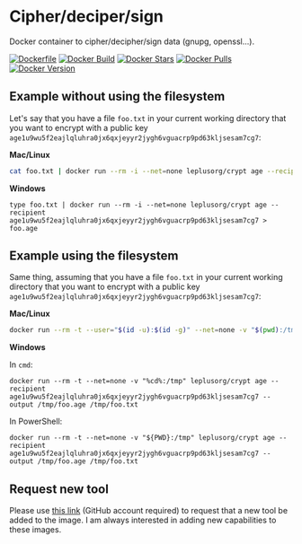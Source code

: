 # Cipher/deciper/sign

Docker container to cipher/decipher/sign data (gnupg, openssl...).

[![Dockerfile](https://img.shields.io/badge/GitHub-Dockerfile-blue)](https://github.com/leplusorg/docker-crypt/blob/main/crypt/Dockerfile)
[![Docker Build](https://github.com/leplusorg/docker-crypt/workflows/Docker/badge.svg)](https://github.com/leplusorg/docker-crypt/actions?query=workflow:"Docker")
[![Docker Stars](https://img.shields.io/docker/stars/leplusorg/crypt)](https://hub.docker.com/r/leplusorg/crypt)
[![Docker Pulls](https://img.shields.io/docker/pulls/leplusorg/crypt)](https://hub.docker.com/r/leplusorg/crypt)
[![Docker Version](https://img.shields.io/docker/v/leplusorg/crypt?sort=semver)](https://hub.docker.com/r/leplusorg/crypt)

## Example without using the filesystem

Let's say that you have a file `foo.txt` in your current working directory that you want to encrypt with a public key `age1u9wu5f2eajlqluhra0jx6qxjeyyr2jygh6vguacrp9pd63kljsesam7cg7`:

**Mac/Linux**

```bash
cat foo.txt | docker run --rm -i --net=none leplusorg/crypt age --recipient age1u9wu5f2eajlqluhra0jx6qxjeyyr2jygh6vguacrp9pd63kljsesam7cg7 > foo.age
```

**Windows**

```batch
type foo.txt | docker run --rm -i --net=none leplusorg/crypt age --recipient age1u9wu5f2eajlqluhra0jx6qxjeyyr2jygh6vguacrp9pd63kljsesam7cg7 > foo.age
```

## Example using the filesystem

Same thing, assuming that you have a file `foo.txt` in your current working directory that you want to encrypt with a public key `age1u9wu5f2eajlqluhra0jx6qxjeyyr2jygh6vguacrp9pd63kljsesam7cg7`:

**Mac/Linux**

```bash
docker run --rm -t --user="$(id -u):$(id -g)" --net=none -v "$(pwd):/tmp" leplusorg/crypt age --recipient age1u9wu5f2eajlqluhra0jx6qxjeyyr2jygh6vguacrp9pd63kljsesam7cg7 --output /tmp/foo.age /tmp/foo.txt
```

**Windows**

In `cmd`:

```batch
docker run --rm -t --net=none -v "%cd%:/tmp" leplusorg/crypt age --recipient age1u9wu5f2eajlqluhra0jx6qxjeyyr2jygh6vguacrp9pd63kljsesam7cg7 --output /tmp/foo.age /tmp/foo.txt
```

In PowerShell:

```pwsh
docker run --rm -t --net=none -v "${PWD}:/tmp" leplusorg/crypt age --recipient age1u9wu5f2eajlqluhra0jx6qxjeyyr2jygh6vguacrp9pd63kljsesam7cg7 --output /tmp/foo.age /tmp/foo.txt
```

## Request new tool

Please use [this link](https://github.com/leplusorg/docker-crypt/issues/new?assignees=thomasleplus&labels=enhancement&template=feature_request.md&title=%5BFEAT%5D) (GitHub account required) to request that a new tool be added to the image. I am always interested in adding new capabilities to these images.
